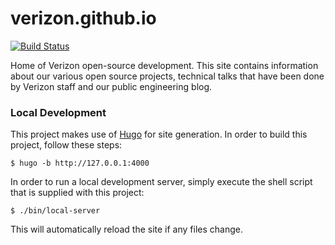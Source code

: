 # verizon.github.io

[![Build Status](https://travis-ci.org/Verizon/verizon.github.io.svg?branch=master)](https://travis-ci.org/Verizon/verizon.github.io)

Home of Verizon open-source development. This site contains information about our various open source projects, technical talks that have been done by Verizon staff and our public engineering blog.

### Local Development

This project makes use of [Hugo](https://gohugo.io/) for site generation. In order to build this project, follow these steps:

```
$ hugo -b http://127.0.0.1:4000
```

In order to run a local development server, simply execute the shell script that is supplied with this project:

```
$ ./bin/local-server
```

This will automatically reload the site if any files change.
